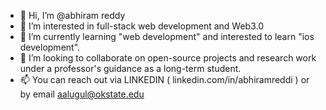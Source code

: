 - 👋 Hi, I’m @abhiram reddy
- 👀 I’m interested in full-stack web development and Web3.0
- 🌱 I’m currently learning "web development" and interested to learn "ios development".
- 💞️ I’m looking to collaborate on open-source projects and research work under a professor's guidance as a long-term student.
- 📫 You can reach out via LINKEDIN ( linkedin.com/in/abhiramreddi ) or by email aalugul@okstate.edu

<!---
abiredi/abiredi is a ✨ special ✨ repository because its `README.md` (this file) appears on your GitHub profile.
You can click the Preview link to take a look at your changes.
--->
